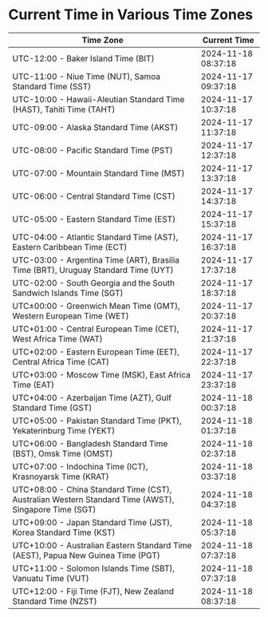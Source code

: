 # Current Time in Various Time Zones

| Time Zone | Current Time |
|-----------|--------------|
| UTC-12:00 - Baker Island Time (BIT) | 2024-11-18 08:37:18 |
| UTC-11:00 - Niue Time (NUT), Samoa Standard Time (SST) | 2024-11-17 09:37:18 |
| UTC-10:00 - Hawaii-Aleutian Standard Time (HAST), Tahiti Time (TAHT) | 2024-11-17 10:37:18 |
| UTC-09:00 - Alaska Standard Time (AKST) | 2024-11-17 11:37:18 |
| UTC-08:00 - Pacific Standard Time (PST) | 2024-11-17 12:37:18 |
| UTC-07:00 - Mountain Standard Time (MST) | 2024-11-17 13:37:18 |
| UTC-06:00 - Central Standard Time (CST) | 2024-11-17 14:37:18 |
| UTC-05:00 - Eastern Standard Time (EST) | 2024-11-17 15:37:18 |
| UTC-04:00 - Atlantic Standard Time (AST), Eastern Caribbean Time (ECT) | 2024-11-17 16:37:18 |
| UTC-03:00 - Argentina Time (ART), Brasília Time (BRT), Uruguay Standard Time (UYT) | 2024-11-17 17:37:18 |
| UTC-02:00 - South Georgia and the South Sandwich Islands Time (SGT) | 2024-11-17 18:37:18 |
| UTC±00:00 - Greenwich Mean Time (GMT), Western European Time (WET) | 2024-11-17 20:37:18 |
| UTC+01:00 - Central European Time (CET), West Africa Time (WAT) | 2024-11-17 21:37:18 |
| UTC+02:00 - Eastern European Time (EET), Central Africa Time (CAT) | 2024-11-17 22:37:18 |
| UTC+03:00 - Moscow Time (MSK), East Africa Time (EAT) | 2024-11-17 23:37:18 |
| UTC+04:00 - Azerbaijan Time (AZT), Gulf Standard Time (GST) | 2024-11-18 00:37:18 |
| UTC+05:00 - Pakistan Standard Time (PKT), Yekaterinburg Time (YEKT) | 2024-11-18 01:37:18 |
| UTC+06:00 - Bangladesh Standard Time (BST), Omsk Time (OMST) | 2024-11-18 02:37:18 |
| UTC+07:00 - Indochina Time (ICT), Krasnoyarsk Time (KRAT) | 2024-11-18 03:37:18 |
| UTC+08:00 - China Standard Time (CST), Australian Western Standard Time (AWST), Singapore Time (SGT) | 2024-11-18 04:37:18 |
| UTC+09:00 - Japan Standard Time (JST), Korea Standard Time (KST) | 2024-11-18 05:37:18 |
| UTC+10:00 - Australian Eastern Standard Time (AEST), Papua New Guinea Time (PGT) | 2024-11-18 07:37:18 |
| UTC+11:00 - Solomon Islands Time (SBT), Vanuatu Time (VUT) | 2024-11-18 07:37:18 |
| UTC+12:00 - Fiji Time (FJT), New Zealand Standard Time (NZST) | 2024-11-18 08:37:18 |
